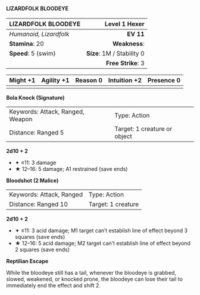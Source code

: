 #### LIZARDFOLK BLOODEYE

| LIZARDFOLK BLOODEYE    |          **Level 1 Hexer** |
| :--------------------- | -------------------------: |
| *Humanoid, Lizardfolk* |                  **EV 11** |
| **Stamina**: 20        |              **Weakness**: |
| **Speed**: 5 (swim)    | **Size**: 1M / Stability 0 |
|                        |         **Free Strike**: 3 |

| **Might** +1 | **Agility** +1 | **Reason** 0 | **Intuition** +2 | **Presence** 0 |
| ------------ | -------------- | ------------ | ---------------- | -------------- |
|              |                |              |                  |                |

**Bola Knock (Signature)**

|                                  |                              |
| :------------------------------- | :--------------------------- |
| Keywords: Attack, Ranged, Weapon | Type: Action                 |
| Distance: Ranged 5               | Target: 1 creature or object |

**2d10 + 2**

- ✦ ≤11: 3 damage
- ★ 12–16: 5 damage; A1 restrained (save ends)

**Bloodshot (2 Malice)**

|                          |                    |
| :----------------------- | :----------------- |
| Keywords: Attack, Ranged | Type: Action       |
| Distance: Ranged 10      | Target: 1 creature |

**2d10 + 2**

- ✦ ≤11: 3 acid damage; M1 target can’t establish line of effect beyond 3 squares (save ends)
- ★ 12–16: 5 acid damage; M2 target can’t establish line of effect beyond 2 squares (save ends)

**Reptilian Escape**

While the bloodeye still has a tail, whenever the bloodeye is grabbed, slowed, weakened, or knocked prone, the bloodeye can lose their tail to immediately end the effect and shift 2.

